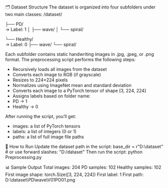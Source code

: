 🗂️ Dataset Structure
The dataset is organized into four subfolders under two main classes:
/dataset/

├── PD/  
→ Label: 1
│   ├── wave/
│   └── spiral/

└── Healthy/    
→ Label: 0
    ├── wave/
    └── spiral/
    


Each subfolder contains static handwriting images in .jpg, .jpeg, or .png format.
The preprocessing script performs the following steps:
- Recursively loads all images from the dataset
- Converts each image to RGB (if grayscale)
- Resizes to 224×224 pixels
- Normalizes using ImageNet mean and standard deviation
- Converts each image to a PyTorch tensor of shape [3, 224, 224]
- Assigns labels based on folder name:
- PD → 1
- Healthy → 0


After running the script, you’ll get:
- images: a list of PyTorch tensors
- labels: a list of integers (0 or 1)
- paths: a list of full image file paths

🚀 How to Run
Update the dataset path in the script:
base_dir = r"D:\dataset"  # or use forward slashes: "D:/dataset"
Then run the script:
python Preprocessing.py


📊 Sample Output
Total images: 204
PD samples: 102
Healthy samples: 102
First image shape: torch.Size([3, 224, 224])
First label: 1
First path: D:\dataset\PD\wave\V01PO01.png

